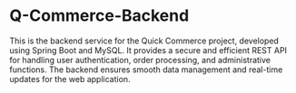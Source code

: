 # Q-Commerce-Backend
This is the backend service for the Quick Commerce project, developed using Spring Boot and MySQL. It provides a secure and efficient REST API for handling user authentication, order processing, and administrative functions. The backend ensures smooth data management and real-time updates for the web application.

